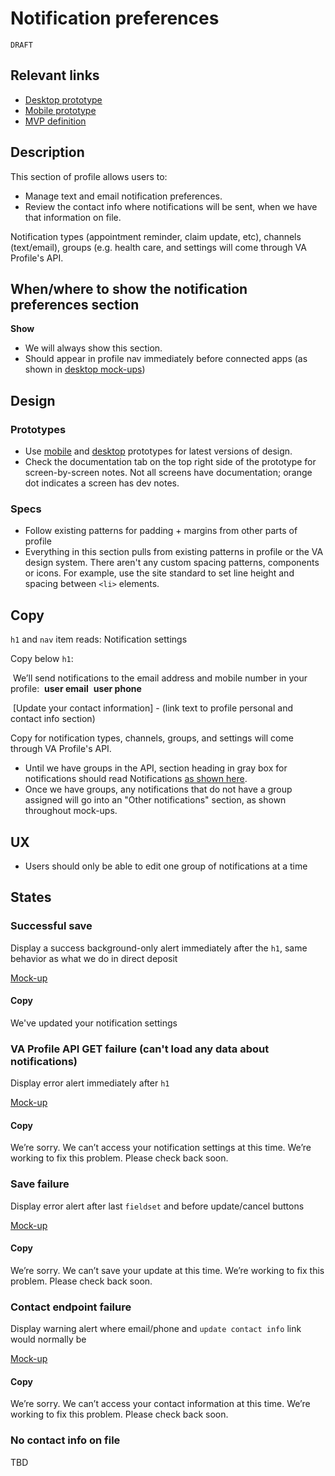 # Notification preferences

`DRAFT`

## Relevant links

- [Desktop prototype](https://preview.uxpin.com/bb87d0fa61a32938a47e7bcdc836db235ab77576#/pages/137989650/comment/sitemap?mode=i) 
- [Mobile prototype](https://preview.uxpin.com/bb87d0fa61a32938a47e7bcdc836db235ab77576#/pages/137989653/comment/sitemap?mode=i)
- [MVP definition](https://github.com/department-of-veterans-affairs/va.gov-team/blob/master/products/identity-personalization/notifications/notification-preferences/product/communications-permissions-mvp-definition.md)

## Description

This section of profile allows users to:

- Manage text and email notification preferences.  
- Review the contact info where notifications will be sent, when we have that information on file.

Notification types (appointment reminder, claim update, etc), channels (text/email), groups (e.g. health care, and settings will come through VA Profile's API.

## When/where to show the notification preferences section

**Show**

- We will always show this section.
- Should appear in profile nav immediately before connected apps (as shown in [desktop mock-ups](https://preview.uxpin.com/bb87d0fa61a32938a47e7bcdc836db235ab77576#/pages/137989650/comment/sitemap?mode=i))

## Design 

### Prototypes

- Use [mobile](https://preview.uxpin.com/bb87d0fa61a32938a47e7bcdc836db235ab77576#/pages/137989653/comment/sitemap?mode=i ) and [desktop](https://preview.uxpin.com/bb87d0fa61a32938a47e7bcdc836db235ab77576#/pages/137989650/comment/sitemap?mode=i) prototypes for latest versions of design.
- Check the documentation tab on the top right side of the prototype for screen-by-screen notes. Not all screens have documentation; orange dot indicates a screen has dev notes.

### Specs

- Follow existing patterns for padding + margins from other parts of profile
- Everything in this section pulls from existing patterns in profile or the VA design system.  There aren't any custom spacing patterns, components or icons. For example, use the site standard to set line height and spacing between `<li>` elements.

## Copy

`h1` and `nav` item reads: Notification settings

Copy below `h1`:

​	We’ll send notifications to the email address and mobile number in your profile: 
​	**user email**
​	**user phone**

​	[Update your contact information] - (link text to profile personal and contact info section)

Copy for notification types, channels, groups, and settings will come through VA Profile's API.

- Until we have groups in the API, section heading in gray box for notifications should read Notifications [as shown here](https://preview.uxpin.com/bb87d0fa61a32938a47e7bcdc836db235ab77576#/pages/138171974/comment/sitemap?mode=i).
- Once we have groups, any notifications that do not have a group assigned will go into an "Other notifications" section, as shown throughout mock-ups.

## UX

- Users should only be able to edit one group of notifications at a time

## States

### **Successful save**

Display a success background-only alert immediately after the `h1`, same behavior as what we do in direct deposit

[Mock-up](https://preview.uxpin.com/bb87d0fa61a32938a47e7bcdc836db235ab77576#/pages/138069327/comment/sitemap?mode=i)

#### Copy

We've updated your notification settings

### VA Profile API GET failure (can't load any data about notifications)

Display error alert immediately after `h1`

[Mock-up](https://preview.uxpin.com/bb87d0fa61a32938a47e7bcdc836db235ab77576#/pages/138080509/comment/sitemap?mode=i)

#### Copy

We’re sorry. We can’t access your notification settings at this time. We’re working to fix this problem. Please check back soon.

### Save failure

Display error alert after last `fieldset` and before update/cancel buttons

[Mock-up](https://preview.uxpin.com/bb87d0fa61a32938a47e7bcdc836db235ab77576#/pages/138080510/comment/sitemap?mode=i)

#### Copy

We’re sorry. We can’t save your update at this time. We’re working to fix this problem. Please check back soon.

### Contact endpoint failure

Display warning alert where email/phone and `update contact info` link would normally be

[Mock-up](https://preview.uxpin.com/bb87d0fa61a32938a47e7bcdc836db235ab77576#/pages/138080511/comment/sitemap?mode=i)

#### Copy

We’re sorry. We can’t access your contact information at this time. We’re working to fix this problem. Please check back soon.

### No contact info on file

TBD
